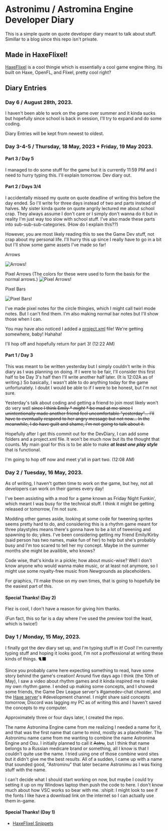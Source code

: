 # Astronimu / Astromina Engine Developer Diary
This is a simple quote on quote developer diary meant to talk about stuff. Simillar to a blog since this repo isn't private.
## Made in HaxeFlixel!
[HaxeFlixel](https://haxeflixel.com) is a cool thingie which is essentially a cool game engine thing. Its built on Haxe, OpenFL, and Flixel, pretty cool right?
## Diary Entries

### Day 6 / August 28th, 2023.
I haven't been able to work on the game over summer and it kinda sucks but hopefully since school is back in session, I'll try to expand and do some coding.

Diary Entries will be kept from newest to oldest.
### Day 3-4-5 / Thursday, 18 May, 2023 + Friday, 19 May 2023.
#### Part 3 / Day 5
I managed to do some stuff for the game but it is currently 11:59 PM and I need to hurry typing this. I'll explain tomorrow. Dev diary out.

#### Part 2 / Days 3/4

I accidentally missed my quote on quote deadline of writing this before the day ended. So I'll write for three days instead of two and parts instead of halves. My sister kinda quote on quote angrily lectured me about school crap. They always assume I don't care or I simply don't wanna do it but in reality I'm just way too slow with school stuff. I've also made these parts into sub-sub-sub-categories. (How do I explain this??)

However, you are most likely reading this to see the Game Dev stuff, not crap about my personal life. I'll hurry this up since I really have to go in a bit but I'll show some game assets I've made so far!

Arrows

![Arrows!](https://media.discordapp.net/attachments/85338836384628736/1108943468421730304/ypGKQtIAbypAAAAAElFTkSuQmCC.png?width=384&height=288)

Pixel Arrows (The colors for these were used to form the basis for the normal arrows.)
![Pixel Arrows!](https://images-ext-1.discordapp.net/external/bbeJceC_YTSm9fqIrcIaQzjo3G93IiP8QFEGeds9j1E/https/art.pixilart.com/sr22dede9f9727e.png?width=450&height=450)

Pixel Bars

![Pixel Bars!](https://images-ext-2.discordapp.net/external/QtLZrNOCl9Yz6Yhl2KJYIsaqaZsDA7XkhMaJAvL7fRQ/https/art.pixilart.com/sr226eb2c22db5b.png?width=450&height=450)

I've made pixel notes for the circle thingies, which I might call twirl mode notes. But I can't find them. I'm also making normal bar notes but I'll show those when I can.

You may have also noticed I added a [project.xml](project.xml) file! We're getting somewhere, baby! Hahaha! 

I'll hop off and hopefully return for part 3!
(12:22 AM)


#### Part 1 / Day 3

This was meant to be written yesterday but I simply couldn't write in this diary as I was planning on doing. If I were to be fair, I'll consider this first half to be Day 3's half then I'll write another half later. (It is 12:02A as of writing.) So basically, I wasn't able to do anything today for the game unfortunately. I doubt I would be able to if I were to be honest, but I'm not sure.

Yesterday's talk about coding and getting a friend to join most likely won't do very well ~~since I think Emily * *might* * be mad at me since I unintentionally made another friend feel uncomfortable "yesterday"... I'll have to eventually respond to her angry message but not now... In the meanwhile, I do have guilt and shame, I'm not going to talk about it.~~

Hopefully after I get this commit out for the DevDiary, I can add some folders and a project.xml file. It won't be much now but its the thought that counts. My main goal for this is to be able to make ***at least one play style*** that is functional.

I'm going to hop off now and meet y'all in part two. (12:08 AM)

### Day 2 / Tuesday, 16 May, 2023.
As of writing, I haven't gotten time to work on the game, but hey, not all developers can work on their games every day!

I've been assisting with a mod for a game known as Friday Night Funkin', which meant I was busy for the technical stuff. I think it might be getting released or tomorrow, I'm not sure.

Modding other games aside, looking at some code for tweening sprites seems pretty hard to do, and considering this is a rhythm game meant for three playstyles means there's gonna have to be a lot of tweening and spawning to do; yikes. I've been considering getting my friend Emily/Kirby (said person has two names, make fun of her) to help but she's probably busy and I'm too scared to tell her my concept. Maybe in the summer months she might be availible, who knows?

Code wise, that's kinda in a pickle; how about music-wise? Well I don't know anyone who would wanna make music, or at least not anymore, so I might use some royalty-free music from Newgrounds as placeholders.

For graphics, I'll make those on my own times, that is going to hopefully be the easiest part of this.

#### Special Thanks! (Day 2)
Flez is cool, I don't have a reason for giving him thanks.

(Fun fact, this so far is a day where I've used the preview tool the least, which is twice!)


### Day 1 / Monday, 15 May, 2023.
I finally got the dev diary set up, and I'm typing stuff in it! Cool! I'm currently typing stuff and hoping it looks good, I'm not a proffessional at writing these kinds of things. 🐈‍⬛

Since you probably came here expecting something to read, have some story behind the game's creation! Around five days ago I think (the 10th of May), I saw a video about rhythm games and it kinda inspired me to make my own rhythm game. 
I ended up making some concepts, and I showed some friends, the Game Dev League server's #gamedev-chat channel, and the [Haxe server](https://discordapp.com/invite/rqEBAgF)'s #development channel. I might share said concepts tomorrow, Discord was lagging my PC as of writing this and I haven't saved the concepts to my computer.

Approximately three or four days later, I created the repo.

The name Astronima Engine came from me realizing I needed a name for it, and that was the first name that came to mind, mostly as a placeholder. The Astronimu name came from me wanting to combine the name Astronima Engine and Osu. I initially planned to call it ~~Astru~~, but I think that name belongs to a Russian medicare brand or something, all I know is that I couldn't quite use the name. I tried using one of those combine word sites but it didn't give me the best results. All of a sudden, I came up with a name that sounded good, "Astrominu" that later became Astronimu as I was fixing stuff with the name.

I can't decide what I should start working on now, but maybe I could try setting it up on my Windows laptop then push the code to here. I don't know much about how VSC works so bear with me. :shipit:
I might look to see if the fonts I like have a download link on the internet so I can actually use them in-game.
#### Special Thanks! (Day 1)
- [HaxeFlixel Snippets](https://snippets.haxeflixel.com/)
